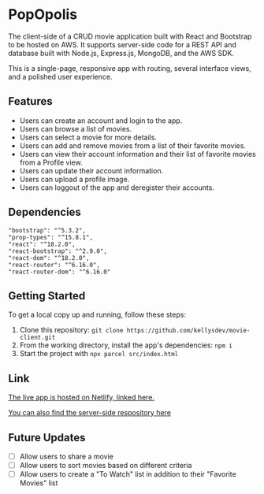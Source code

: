 # PopOpolis

The client-side of a CRUD movie application built with React and Bootstrap to be hosted on AWS.  It supports server-side code for a REST API and database built with Node.js, Express.js, MongoDB, and the AWS SDK.

This is a single-page, responsive app with routing, several interface views, and a polished user experience.

## Features

- Users can create an account and login to the app.
- Users can browse a list of movies.
- Users can select a movie for more details.
- Users can add and remove movies from a list of their favorite movies.
- Users can view their account information and their list of favorite movies from a Profile view.
- Users can update their account information.
- Users can upload a profile image.
- Users can loggout of the app and deregister their accounts.

## Dependencies

    "bootstrap": "^5.3.2",
    "prop-types": "^15.8.1",
    "react": "^18.2.0",
    "react-bootstrap": "^2.9.0",
    "react-dom": "^18.2.0",
    "react-router": "^6.16.0",
    "react-router-dom": "^6.16.0"

## Getting Started

To get a local copy up and running, follow these steps:

1. Clone this repository: `git clone https://github.com/kellysdev/movie-client.git`
2. From the working directory, install the app's dependencies: `npm i`
3. Start the project with `npx parcel src/index.html`

## Link

[The live app is hosted on Netlify, linked here.](https://popopolis.netlify.app/)

[You can also find the server-side respository here](https://github.com/kellysdev/movie-api)

## Future Updates

- [ ] Allow users to share a movie
- [ ] Allow users to sort movies based on different criteria
- [ ] Allow users to create a "To Watch" list in addition to their "Favorite Movies" list
